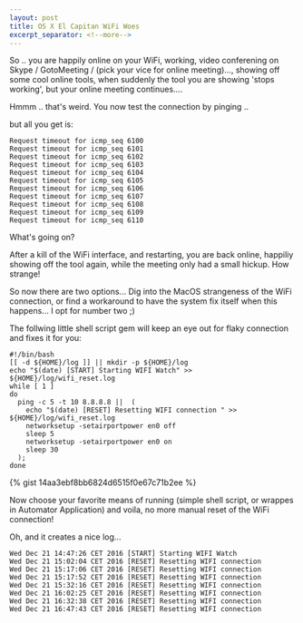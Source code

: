 ```yaml
---
layout: post
title: OS X El Capitan WiFi Woes
excerpt_separator: <!--more-->
---
```


So .. you are happily online on your WiFi,  working, video conferening on Skype / GotoMeeting / (pick your vice for online meeting)..., showing off some cool online tools, when suddenly the tool you are showing 'stops working', but your online meeting continues....

Hmmm .. that's weird. You now test the connection by pinging .. 

but all you get is:

```
Request timeout for icmp_seq 6100
Request timeout for icmp_seq 6101
Request timeout for icmp_seq 6102
Request timeout for icmp_seq 6103
Request timeout for icmp_seq 6104
Request timeout for icmp_seq 6105
Request timeout for icmp_seq 6106
Request timeout for icmp_seq 6107
Request timeout for icmp_seq 6108
Request timeout for icmp_seq 6109
Request timeout for icmp_seq 6110
``` 

What's going on?

<!--more-->

After a kill of the WiFi interface, and restarting, you are back online, happiliy showing off the tool again, while the meeting only had a small hickup.  How strange! 

So now there are two options... Dig into the MacOS strangeness of the WiFi connection, or find a workaround to have the system fix itself when this happens... I opt for number two ;) 

The follwing little shell script gem will keep an eye out for flaky connection and fixes it for you:

```
#!/bin/bash
[[ -d ${HOME}/log ]] || mkdir -p ${HOME}/log
echo "$(date) [START] Starting WIFI Watch" >> ${HOME}/log/wifi_reset.log
while [ 1 ]
do 
  ping -c 5 -t 10 8.8.8.8 ||  ( 
    echo "$(date) [RESET] Resetting WIFI connection " >> ${HOME}/log/wifi_reset.log 
    networksetup -setairportpower en0 off
    sleep 5
    networksetup -setairportpower en0 on
    sleep 30
  ); 
done 
```

{% gist 14aa3ebf8bb6824d6515f0e67c71b2ee %}

Now choose your favorite means of running (simple shell script, or wrappes in Automator Application) and voila, no more manual reset of the WiFi connection! 

Oh, and it creates a nice log...

```
Wed Dec 21 14:47:26 CET 2016 [START] Starting WIFI Watch
Wed Dec 21 15:02:04 CET 2016 [RESET] Resetting WIFI connection
Wed Dec 21 15:17:06 CET 2016 [RESET] Resetting WIFI connection
Wed Dec 21 15:17:52 CET 2016 [RESET] Resetting WIFI connection
Wed Dec 21 15:32:16 CET 2016 [RESET] Resetting WIFI connection
Wed Dec 21 16:02:25 CET 2016 [RESET] Resetting WIFI connection
Wed Dec 21 16:32:38 CET 2016 [RESET] Resetting WIFI connection
Wed Dec 21 16:47:43 CET 2016 [RESET] Resetting WIFI connection
```



